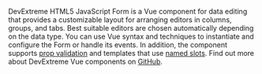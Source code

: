 DevExtreme HTML5 JavaScript Form is&nbsp;a&nbsp;Vue component for data editing that provides a&nbsp;customizable layout for arranging editors in&nbsp;columns, groups, and tabs. Best suitable editors are chosen automatically depending on&nbsp;the data type. You can use Vue syntax and techniques to&nbsp;instantiate and configure the Form or&nbsp;handle its events. In addition, the&nbsp;component supports [prop validation](https://vuejs.org/v2/guide/components-props.html#Prop-Validation) and templates that use [named slots](https://vuejs.org/v2/guide/components-slots.html#Named-Slots). Find out more about DevExtreme Vue components&nbsp;on [GitHub](https://github.com/DevExpress/devextreme-vue#readme).